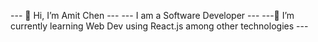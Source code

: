 --- 👋 Hi, I’m Amit Chen ---
--- I am a Software Developer ---
---🌱 I’m currently learning Web Dev using React.js among other technologies --- 

